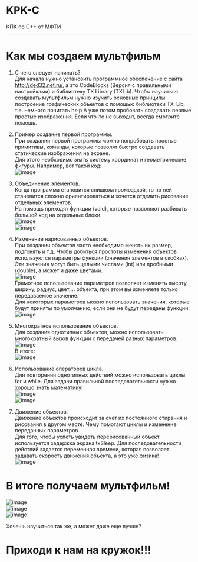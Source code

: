 # KPK-C
КПК по C++ от МФТИ

------------------------------
# Как мы создаем мультфильм

1. С чего следует начинать?  
Для начала нужно установить программное обеспечение с сайта http://ded32.net.ru/, а это CodeBlocks (Версия с правильными настройками) и библиотеку TX Library (TXLib).
Чтобы научиться создавать мультфильм нужно изучить основные принципы построение графических объектов с помощью библиотеки TX_Lib, т.е. немного почитать help
А уже потом пробовать создавать первые простые изображения. Если что-то не выходит, всегда смотрите помощь.

2. Пример создание первой программы.  
При создании первой программы можно попробовать простые примитивы, команды, которые позволят быстро создавать статические изображения на экране.  
Для этого необходимо знать систему координат и геометрические фигуры.
Например, вот такой код:  
![image](https://user-images.githubusercontent.com/20418283/114437397-efe97980-9bdf-11eb-87b1-f65bc45d238f.png)  

3. Объединение элементов.  
Когда программа становится слишком громоздкой, то по ней становится сложно ориентироваться и хочется отделить рисование отдельных элементов.  
На помощь приходят функции (void), которые позволяют разбивать большой код на отдельные блоки.  
![image](https://user-images.githubusercontent.com/20418283/114438426-32f81c80-9be1-11eb-828a-11b3091d82ea.png)  
![image](https://user-images.githubusercontent.com/20418283/114438637-75b9f480-9be1-11eb-8093-38907114f313.png)

4. Изменение нарисованных объектов.  
При создании объектов часто необходимо менять их размер, подгонять и т.д.  Чтобы добиться простоты изменения объектов используются параметры функции (значения элементов в скобках). Эти значения могут быть целыми числами (int) или дробными (double), а может и даже цветами.  
![image](https://user-images.githubusercontent.com/20418283/114439277-3dff7c80-9be2-11eb-930e-3e87a4aa2c7c.png)  
Грамотное использование параметров позволяет изменять высоту, ширину, радиус, цвет,... объекта, при этом вы изменяете только передаваемое значение.  
Для некоторых параметров можно использовать значения, которые будут приняты по умолчанию, если они не будут переданы функции.  
![image](https://user-images.githubusercontent.com/20418283/114440728-ea8e2e00-9be3-11eb-9944-97561e647558.png)

5. Многократное использование объектов.  
Для создания однотипных объектов, можно использовать многократный вызов функции с передачей разных параметров.  
![image](https://user-images.githubusercontent.com/20418283/114440856-14dfeb80-9be4-11eb-939b-f8838fa8e11e.png)  
В итоге:  
![image](https://user-images.githubusercontent.com/20418283/114440981-41940300-9be4-11eb-8013-bda6c32e46dd.png)

6. Использование операторов цикла.  
Для повторения однотипных действий можно использовать циклы for и while. Для задачи правильной последовательности нужно хорошо знать математику!  
![image](https://user-images.githubusercontent.com/20418283/114441434-d39c0b80-9be4-11eb-8c84-955aa73b8cbe.png)  
![image](https://user-images.githubusercontent.com/20418283/114441614-08a85e00-9be5-11eb-8e31-c45bb8376fbf.png)

7. Движение объектов.  
Движение объектов происходит за счет их постоянного стирания и рисования в другом месте. Чему помогают циклы и изменение переданных параметров.  
Для того, чтобы успеть увидеть перерисованный объект используется задержка экрана txSleep. Для последовательности действий задается переменная времени, которая позволяет задавать скорость движения объекта, а это уже физика!  
![image](https://user-images.githubusercontent.com/20418283/114443227-ddbf0980-9be6-11eb-8b48-c78045b07a4e.png)  
# В итоге получаем мультфильм! 
![image](https://user-images.githubusercontent.com/20418283/114443468-270f5900-9be7-11eb-932a-50159be8190c.png)  
![image](https://user-images.githubusercontent.com/20418283/114443683-676ed700-9be7-11eb-9c5d-6c57b257fe49.png)  
![image](https://user-images.githubusercontent.com/20418283/114443890-ab61dc00-9be7-11eb-88f1-92da9db5bf9e.png)  

Хочешь научиться так же, а может даже еще лучше?
# Приходи к нам на кружок!!!












